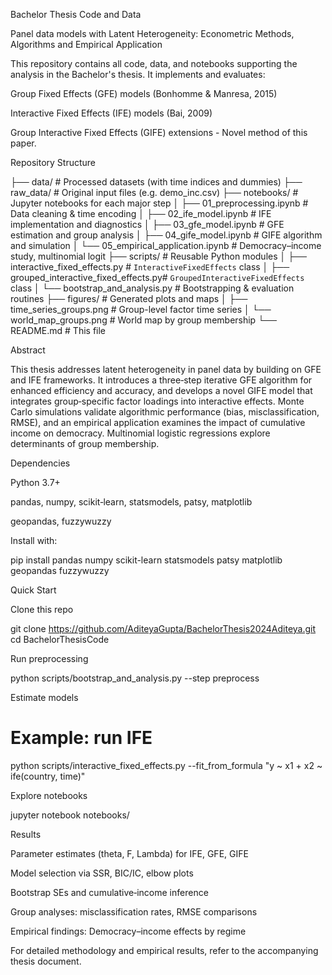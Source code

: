 Bachelor Thesis Code and Data

Panel data models with Latent Heterogeneity: Econometric Methods, Algorithms and Empirical Application

This repository contains all code, data, and notebooks supporting the analysis in the Bachelor's thesis. It implements and evaluates:

Group Fixed Effects (GFE) models (Bonhomme & Manresa, 2015)

Interactive Fixed Effects (IFE) models (Bai, 2009)

Group Interactive Fixed Effects (GIFE) extensions - Novel method of this paper.

Repository Structure

├── data/                          # Processed datasets (with time indices and dummies)
├── raw_data/                      # Original input files (e.g. demo_inc.csv)
├── notebooks/                     # Jupyter notebooks for each major step
│   ├── 01_preprocessing.ipynb             # Data cleaning & time encoding
│   ├── 02_ife_model.ipynb                 # IFE implementation and diagnostics
│   ├── 03_gfe_model.ipynb                 # GFE estimation and group analysis
│   ├── 04_gife_model.ipynb                # GIFE algorithm and simulation
│   └── 05_empirical_application.ipynb     # Democracy–income study, multinomial logit
├── scripts/                       # Reusable Python modules
│   ├── interactive_fixed_effects.py        # `InteractiveFixedEffects` class
│   ├── grouped_interactive_fixed_effects.py# `GroupedInteractiveFixedEffects` class
│   └── bootstrap_and_analysis.py           # Bootstrapping & evaluation routines
├── figures/                       # Generated plots and maps
│   ├── time_series_groups.png              # Group-level factor time series
│   └── world_map_groups.png                # World map by group membership
└── README.md                      # This file

Abstract

This thesis addresses latent heterogeneity in panel data by building on GFE and IFE frameworks. It introduces a three‐step iterative GFE algorithm for enhanced efficiency and accuracy, and develops a novel GIFE model that integrates group‐specific factor loadings into interactive effects. Monte Carlo simulations validate algorithmic performance (bias, misclassification, RMSE), and an empirical application examines the impact of cumulative income on democracy. Multinomial logistic regressions explore determinants of group membership.

Dependencies

Python 3.7+

pandas, numpy, scikit‑learn, statsmodels, patsy, matplotlib

geopandas, fuzzywuzzy

Install with:

pip install pandas numpy scikit-learn statsmodels patsy matplotlib geopandas fuzzywuzzy

Quick Start

Clone this repo

git clone https://github.com/AditeyaGupta/BachelorThesis2024Aditeya.git
cd BachelorThesisCode

Run preprocessing

python scripts/bootstrap_and_analysis.py --step preprocess

Estimate models

# Example: run IFE
python scripts/interactive_fixed_effects.py --fit_from_formula "y ~ x1 + x2 ~ ife(country, time)"

Explore notebooks

jupyter notebook notebooks/

Results

Parameter estimates (theta, F, Lambda) for IFE, GFE, GIFE

Model selection via SSR, BIC/IC, elbow plots

Bootstrap SEs and cumulative‐income inference

Group analyses: misclassification rates, RMSE comparisons

Empirical findings: Democracy–income effects by regime

For detailed methodology and empirical results, refer to the accompanying thesis document.
